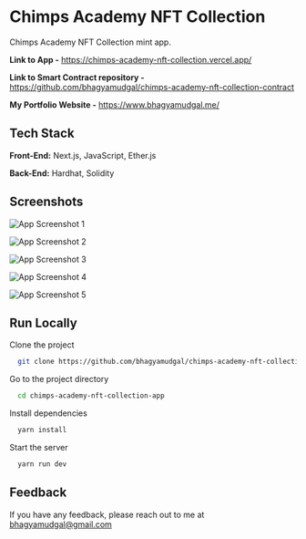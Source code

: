 
# Chimps Academy NFT Collection

Chimps Academy NFT Collection mint app.

**Link to App -** https://chimps-academy-nft-collection.vercel.app/

**Link to Smart Contract repository -** https://github.com/bhagyamudgal/chimps-academy-nft-collection-contract

**My Portfolio Website -** https://www.bhagyamudgal.me/




## Tech Stack

**Front-End:** Next.js, JavaScript, Ether.js

**Back-End:** Hardhat, Solidity


## Screenshots

![App Screenshot 1](https://i.imgur.com/u3zPIvL.png)

![App Screenshot 2](https://i.imgur.com/ZtivyAQ.png)

![App Screenshot 3](https://i.imgur.com/LzchW20.png)

![App Screenshot 4](https://i.imgur.com/88PmCBg.png)

![App Screenshot 5](https://i.imgur.com/3t4qBd4.png)


## Run Locally

Clone the project

```bash
  git clone https://github.com/bhagyamudgal/chimps-academy-nft-collection-app.git
```

Go to the project directory

```bash
  cd chimps-academy-nft-collection-app
```

Install dependencies

```bash
  yarn install
```

Start the server

```bash
  yarn run dev
```


## Feedback

If you have any feedback, please reach out to me at bhagyamudgal@gmail.com

